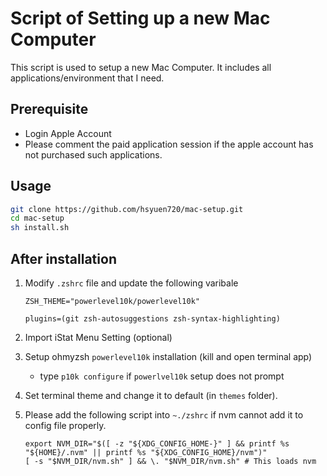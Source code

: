 # Script of Setting up a new Mac Computer

This script is used to setup a new Mac Computer. It includes all applications/environment that I need.

## Prerequisite

-   Login Apple Account
-   Please comment the paid application session if the apple account has not purchased such applications.

## Usage

```sh
git clone https://github.com/hsyuen720/mac-setup.git
cd mac-setup
sh install.sh
```

## After installation

1. Modify `.zshrc` file and update the following varibale

    ```
    ZSH_THEME="powerlevel10k/powerlevel10k"
    
    plugins=(git zsh-autosuggestions zsh-syntax-highlighting)
    ```

2. Import iStat Menu Setting (optional)

3. Setup ohmyzsh `powerlevel10k` installation (kill and open terminal app)

    - type `p10k configure` if `powerlvel10k` setup does not prompt

4. Set terminal theme and change it to default (in `themes` folder).

5. Please add the following script into `~./zshrc` if nvm cannot add it to config file properly.

    ```
    export NVM_DIR="$([ -z "${XDG_CONFIG_HOME-}" ] && printf %s "${HOME}/.nvm" || printf %s "${XDG_CONFIG_HOME}/nvm")"
    [ -s "$NVM_DIR/nvm.sh" ] && \. "$NVM_DIR/nvm.sh" # This loads nvm
    ```

